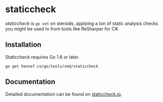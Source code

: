 # staticcheck

_staticcheck_ is `go vet` on steroids, applying a ton of static analysis
checks you might be used to from tools like ReSharper for C#.

## Installation

Staticcheck requires Go 1.6 or later.

    go get honnef.co/go/tools/cmd/staticcheck

## Documentation

Detailed documentation can be found on
[staticcheck.io](https://staticcheck.io/docs/staticcheck).
